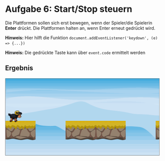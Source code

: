 # Aufgabe 6: Start/Stop steuern

Die Plattformen sollen sich erst bewegen, wenn der Spieler/die Spielerin **Enter** drückt. Die Plattformen halten an, wenn Enter erneut gedrückt wird.

**Hinweis:** Hier hilft die Funktion `document.addEventListener('keydown', (e) => {...})`

**Hinweis:** Die gedrückte Taste kann über `event.code` ermittelt werden

## Ergebnis

![](Aufgabe6.gif)
